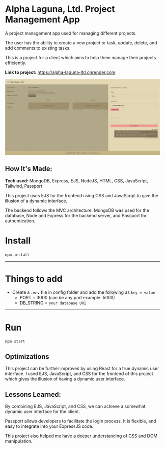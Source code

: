 # Alpha Laguna, Ltd. Project Management App

A project management app used for managing different projects. 

The user has the ability to create a new project or task, update, delete, and add comments to existing tasks.

This is a project for a client which aims to help them manage their projects efficiently.

**Link to project:** https://alpha-laguna-ltd.onrender.com

![alt tag](https://github.com/Jmpmen/my-portfolio/blob/main/images/thumbs/07.jpg)

## How It's Made:

**Tech used:** MongoDB, Express, EJS, NodeJS, HTML, CSS, JavaScript, Tailwind, Passport

This project uses EJS for the frontend using CSS and JavaScript to give the illusion of a dynamic interface.

The backend follows the MVC architecture. MongoDB was used for the database, Node and Express for the backend server, and Passport for authentication.

# Install

`npm install`

---

# Things to add

- Create a `.env` file in config folder and add the following as `key = value`
  - PORT = 3000 (can be any port example: 5000)
  - DB_STRING = `your database URI`

---

# Run

`npm start`


## Optimizations

This project can be further improved by using React for a true dynamic user interface. I used EJS, JavaScript, and CSS for the frontend of this project which gives the illusion of having a dynamic user interface.

## Lessons Learned:

By combining EJS, JavaScript, and CSS, we can achieve a somewhat dynamic user interface for the client.

Passport allows developers to facilitate the login process. It is flexible, and easy to integrate into your ExpressJS code.

This project also helped me have a deeper understanding of CSS and DOM manipulation.